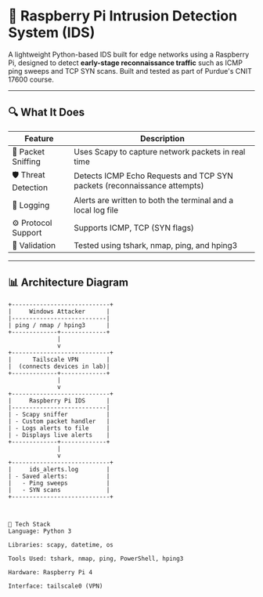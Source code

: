 
# 🍓 Raspberry Pi Intrusion Detection System (IDS)

A lightweight Python-based IDS built for edge networks using a Raspberry Pi, designed to detect **early-stage reconnaissance traffic** such as ICMP ping sweeps and TCP SYN scans. Built and tested as part of Purdue's CNIT 17600 course.

---

## 🔍 What It Does

| Feature                            | Description                                                                 |
|------------------------------------|-----------------------------------------------------------------------------|
| 📡 Packet Sniffing                | Uses Scapy to capture network packets in real time                         |
| 🛡️ Threat Detection               | Detects ICMP Echo Requests and TCP SYN packets (reconnaissance attempts)   |
| 📝 Logging                        | Alerts are written to both the terminal and a local log file               |
| ⚙️ Protocol Support              | Supports ICMP, TCP (SYN flags)                                             |
| 🧪 Validation                     | Tested using tshark, nmap, ping, and hping3                                |

---

## 📊 Architecture Diagram

```text
+----------------------------+
|     Windows Attacker      |
|---------------------------|
| ping / nmap / hping3      |
+-------------+-------------+
              |
              v
+----------------------------+
|      Tailscale VPN        |
|  (connects devices in lab)|
+-------------+-------------+
              |
              v
+----------------------------+
|     Raspberry Pi IDS      |
|---------------------------|
| - Scapy sniffer           |
| - Custom packet handler   |
| - Logs alerts to file     |
| - Displays live alerts    |
+-------------+-------------+
              |
              v
+----------------------------+
|     ids_alerts.log        |
| - Saved alerts:           |
|   - Ping sweeps           |
|   - SYN scans             |
+----------------------------+



🧪 Tech Stack
Language: Python 3

Libraries: scapy, datetime, os

Tools Used: tshark, nmap, ping, PowerShell, hping3

Hardware: Raspberry Pi 4

Interface: tailscale0 (VPN)
